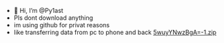 - 👋 Hi, I’m @Py1ast
- Pls dont download anything 
- im using github for privat reasons
- like transferring data from pc to phone and back
[5wuyYNwzBgA=-1.zip](https://github.com/Py1ast/Py1ast/files/8506011/5wuyYNwzBgA.-1.zip)
